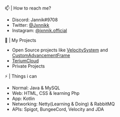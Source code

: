   📫 | How to reach me?
 - Discord: Jannik#9708
 - Twitter: [@Jxnnikk](https://twitter.com/Jxnnikk)
 - Instagram: [@jxnnik.official](https://www.instagram.com/jxnnik.official/)

  🔭 | My Projects
 - Open Source projects like [VelocitySystem](https://github.com/Jxnnikk/VelocitySystem) and [CustomAdvancementFrame](https://github.com/Jxnnikk/CustomAdvancementFrame)
 - [TeriumCloud](https://github.com/TeriumService)
 - Private Projects

 ⚡ | Things i can
 - Normal: Java & MySQL
 - Web: HTML, CSS & learning Php
 - App: Kotlin
 - Networking: Netty(Learning & Doing) & RabbitMQ
 - APIs: Spigot, BungeeCord, Velocity and JDA

<!-- 🔭 I’m currently working on ...
- 🌱 I’m currently learning ...
- 👯 I’m looking to collaborate on ...
- 🤔 I’m looking for help with ...
- 💬 Ask me about ...
- 📫 How to reach me: ...
- 😄 Pronouns: ...
- ⚡ Fun fact: ...-->

